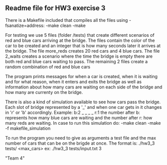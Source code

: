 Readme file for HW3 exercise 3
------------------------------
There is a Makefile included that compiles all the files using -fsanatize=address:
-make clean
-make

For testing we use 5 files (folder /tests) that create different scenarios of red and blue cars arriving at the bridge. 
The files contain the color of the car to be created and an integer that is how many seconds later it arrives at the bridge.
The file more_reds creates 20 red cars and 4 blue cars.
The file 2_waits creates a scenario where the time the bridge is empty there are both red and blue cars waiting to pass.
The remaining 2 files create a random combination of red and blue cars

The program prints messages for when a car is created, when it is waiting and for what reason, when it enters and exits the bridge as well as information about how many cars are waiting on each side of the bridge and how many are currenty on the bridge.

There is also a kind of simulation available to see how cars pass the bridge. Each slot of bridge represented by a '_' and when one car
gets in it changes in 'r' or 'b' accordingly.
Example: b:2 _ _ _ _ r:1 the number after b: represents how many blue cars are waiting and the number after r: how many reds are waiting.
In case to run this simulation do:
-make clean
-make -f makefile_simulation

To run the program you need to give as arguments a test file and the max number of cars that can be on the brigde at once. 
The format is: ./hw3_3 tests/<filename> <max_cars>
ex: ./hw3_3 tests/input.txt 3

"Team 4"